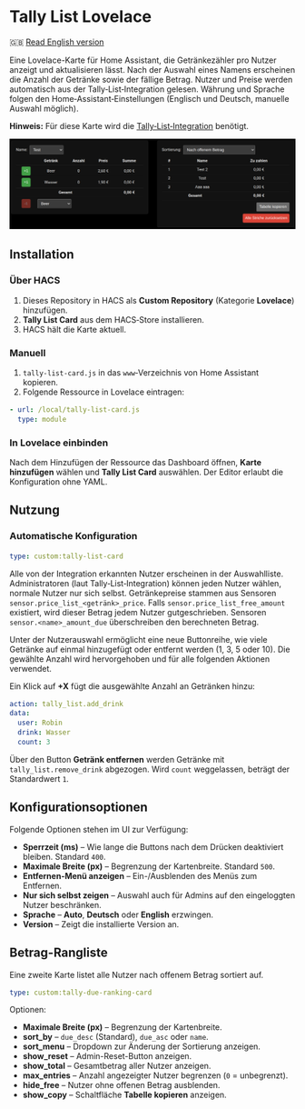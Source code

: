 # Tally List Lovelace

🇬🇧 [Read English version](README.md)

Eine Lovelace-Karte für Home Assistant, die Getränkezähler pro Nutzer anzeigt und aktualisieren lässt. Nach der Auswahl eines Namens erscheinen die Anzahl der Getränke sowie der fällige Betrag. Nutzer und Preise werden automatisch aus der Tally‑List‑Integration gelesen. Währung und Sprache folgen den Home‑Assistant‑Einstellungen (Englisch und Deutsch, manuelle Auswahl möglich).

**Hinweis:** Für diese Karte wird die [Tally‑List‑Integration](https://github.com/Spider19996/ha-tally-list) benötigt.

![Screenshot der Tally List Karte](images/image1.png)

## Installation

### Über HACS
1. Dieses Repository in HACS als **Custom Repository** (Kategorie **Lovelace**) hinzufügen.
2. **Tally List Card** aus dem HACS‑Store installieren.
3. HACS hält die Karte aktuell.

### Manuell
1. `tally-list-card.js` in das `www`‑Verzeichnis von Home Assistant kopieren.
2. Folgende Ressource in Lovelace eintragen:
```yaml
- url: /local/tally-list-card.js
  type: module
```

### In Lovelace einbinden
Nach dem Hinzufügen der Ressource das Dashboard öffnen, **Karte hinzufügen** wählen und **Tally List Card** auswählen. Der Editor erlaubt die Konfiguration ohne YAML.

## Nutzung

### Automatische Konfiguration
```yaml
type: custom:tally-list-card
```
Alle von der Integration erkannten Nutzer erscheinen in der Auswahlliste. Administratoren (laut Tally‑List‑Integration) können jeden Nutzer wählen, normale Nutzer nur sich selbst. Getränkepreise stammen aus Sensoren `sensor.price_list_<getränk>_price`. Falls `sensor.price_list_free_amount` existiert, wird dieser Betrag jedem Nutzer gutgeschrieben. Sensoren `sensor.<name>_amount_due` überschreiben den berechneten Betrag.

Unter der Nutzerauswahl ermöglicht eine neue Buttonreihe, wie viele Getränke auf einmal hinzugefügt oder entfernt werden (1, 3, 5 oder 10). Die gewählte Anzahl wird hervorgehoben und für alle folgenden Aktionen verwendet.

Ein Klick auf **+X** fügt die ausgewählte Anzahl an Getränken hinzu:

```yaml
action: tally_list.add_drink
data:
  user: Robin
  drink: Wasser
  count: 3
```

Über den Button **Getränk entfernen** werden Getränke mit `tally_list.remove_drink` abgezogen. Wird `count` weggelassen, beträgt der Standardwert `1`.

## Konfigurationsoptionen

Folgende Optionen stehen im UI zur Verfügung:

* **Sperrzeit (ms)** – Wie lange die Buttons nach dem Drücken deaktiviert bleiben. Standard `400`.
* **Maximale Breite (px)** – Begrenzung der Kartenbreite. Standard `500`.
* **Entfernen-Menü anzeigen** – Ein-/Ausblenden des Menüs zum Entfernen.
* **Nur sich selbst zeigen** – Auswahl auch für Admins auf den eingeloggten Nutzer beschränken.
* **Sprache** – **Auto**, **Deutsch** oder **English** erzwingen.
* **Version** – Zeigt die installierte Version an.

## Betrag-Rangliste

Eine zweite Karte listet alle Nutzer nach offenem Betrag sortiert auf.

```yaml
type: custom:tally-due-ranking-card
```

Optionen:

* **Maximale Breite (px)** – Begrenzung der Kartenbreite.
* **sort_by** – `due_desc` (Standard), `due_asc` oder `name`.
* **sort_menu** – Dropdown zur Änderung der Sortierung anzeigen.
* **show_reset** – Admin-Reset-Button anzeigen.
* **show_total** – Gesamtbetrag aller Nutzer anzeigen.
* **max_entries** – Anzahl angezeigter Nutzer begrenzen (`0` = unbegrenzt).
* **hide_free** – Nutzer ohne offenen Betrag ausblenden.
* **show_copy** – Schaltfläche **Tabelle kopieren** anzeigen.

